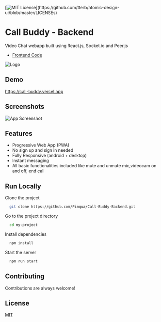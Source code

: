 [![MIT License](https://img.shields.io/apm/l/atomic-design-ui.svg?)](https://github.com/tterb/atomic-design-ui/blob/master/LICENSEs)

# Call Buddy - Backend

Video Chat webapp built using React.js, Socket.io and Peer.js



 - [Frontend Code](https://github.com/Pinqua/Call-Buddy-Frontend)
 
![Logo](https://call-buddy.vercel.app/static/media/logo.1b0797ca.png)

    
## Demo

https://call-buddy.vercel.app

  
## Screenshots

![App Screenshot](https://i.ibb.co/qR2wSmn/call-buddy.gif)

  
## Features

- Progressive Web App (PWA)
- No sign up and sign in needed
- Fully Responsive (android + desktop)
- Instant messaging
- All basic functionalities included like mute and unmute mic,videocam on and off, end call


## Run Locally

Clone the project

```bash
  git clone https://github.com/Pinqua/Call-Buddy-Backend.git
```

Go to the project directory

```bash
  cd my-project
```

Install dependencies

```bash
  npm install
```

Start the server

```bash
  npm run start
```

  
## Contributing

Contributions are always welcome!
 
## License

[MIT](https://choosealicense.com/licenses/mit/)

  
